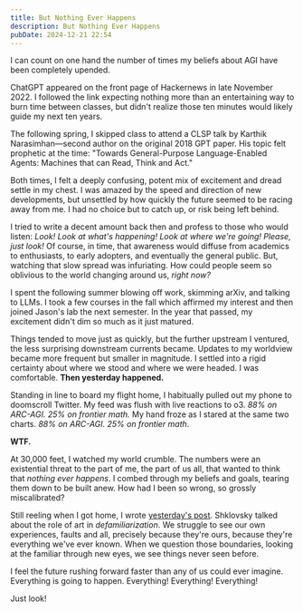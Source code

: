 ```yaml
---
title: But Nothing Ever Happens
description: But Nothing Ever Happens
pubDate: 2024-12-21 22:54
---
```


I can count on one hand the number of times my beliefs about AGI have been completely upended.

ChatGPT appeared on the front page of Hackernews in late November 2022. I followed the link expecting nothing more than an entertaining way to burn time between classes, but didn't realize those ten minutes would likely guide my next ten years.

The following spring, I skipped class to attend a CLSP talk by Karthik Narasimhan—second author on the original 2018 GPT paper. His topic felt prophetic at the time: "Towards General-Purpose Language-Enabled Agents: Machines that can Read, Think and Act."

Both times, I felt a deeply confusing, potent mix of excitement and dread settle in my chest. I was amazed by the speed and direction of new developments, but unsettled by how quickly the future seemed to be racing away from me. I had no choice but to catch up, or risk being left behind.

I tried to write a decent amount back then and profess to those who would listen: *Look! Look at what's happening! Look at where we're going! Please, just look!* Of course, in time, that awareness would diffuse from academics to enthusiasts, to early adopters, and eventually the general public. But, watching that slow spread was infuriating. How could people seem so oblivious to the world changing around us, *right now?*

I spent the following summer blowing off work, skimming arXiv, and talking to LLMs. I took a few courses in the fall which affirmed my interest and then joined Jason's lab the next semester. In the year that passed, my excitement didn't dim so much as it just matured.

Things tended to move just as quickly, but the further upstream I ventured, the less surprising downstream currents became. Updates to my worldview became more frequent but smaller in magnitude. I settled into a rigid certainty about where we stood and where we were headed. I was comfortable. **Then yesterday happened.**

Standing in line to board my flight home, I habitually pulled out my phone to doomscroll Twitter. My feed was flush with live reactions to o3. *88% on ARC-AGI. 25% on frontier math.* My hand froze as I stared at the same two charts. *88% on ARC-AGI. 25% on frontier math*.

**WTF.**

At 30,000 feet, I watched my world crumble. The numbers were an existential threat to the part of me, the part of us all, that wanted to think that *nothing ever happens*. I combed through my beliefs and goals, tearing them down to be built anew. How had I been so wrong, so grossly miscalibrated?

Still reeling when I got home, I wrote [yesterday's post](sky-fall). Shklovsky talked about the role of art in _defamiliarization_. We struggle to see our own experiences, faults and all, precisely because they're ours, because they're everything we've ever known. When we question those boundaries, looking at the familiar through new eyes, we see things never seen before.

I feel the future rushing forward faster than any of us could ever imagine. Everything is going to happen. Everything! Everything! Everything!

Just look!
